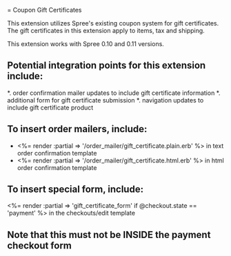 = Coupon Gift Certificates

This extension utilizes Spree's existing coupon system for gift certificates. The gift certificates in this extension apply to items, tax and shipping.

This extension works with Spree 0.10 and 0.11 versions.

## Potential integration points for this extension include:
*. order confirmation mailer updates to include gift certificate information
*. additional form for gift certificate submission
*. navigation updates to include gift certificate product

## To insert order mailers, include:
* <%= render :partial => '/order_mailer/gift_certificate.plain.erb' %> in text order confirmation template
* <%= render :partial => '/order_mailer/gift_certificate.html.erb' %> in html order confirmation template

## To insert special form, include:
<%= render :partial => 'gift_certificate_form' if @checkout.state == 'payment' %> in the checkouts/edit template

## Note that this must not be INSIDE the payment checkout form
